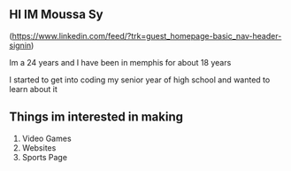  ## HI IM Moussa Sy
 (https://www.linkedin.com/feed/?trk=guest_homepage-basic_nav-header-signin)
 
 Im a 24 years and I have been in memphis for about 18 years

I started to get into coding my senior year of high school and wanted to learn about it 


 ##   Things im interested in making

<ol> 
  <li> Video Games</li>
  <li>Websites</li>
   <li>Sports Page</li>
   <ol>